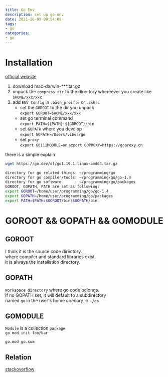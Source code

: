 ```yaml
---
title: Go Env
description: set up go env
date: 2021-10-09 09:54:09
tags:
- go
categories:
- go
---
```


# Installation
[official website](https://golang.google.cn/dl/)
1. download mac-darwin-***.tar.gz
2. unpack the `compress dir` to the directory whereever you create
like `$HOME/xxx/xxx`
3. add `ENV Config` in `.bash_proifle` or `.zshrc` 
    - set the `GOROOT` to the dir you unpack  
        `export GOROOT=$HOME/xxx/xxx`
    - set go terminal command  
        `export PATH=${PATH}:${GOROOT}/bin`
    - set `GOPATH` where you develop  
        `export GOPATH=/Users/viber/go`
    - set `proxy`   
        `export GO111MODULE=on` 
        `export GOPROXY=https://goproxy.cn`

there is a simple explain
```sh
wget https://go.dev/dl/go1.19.1.linux-amd64.tar.gz

directory for go related things: ~/programming/go
directory for go compiler/tools: ~/programming/go/go-1.4
directory for go software      : ~/programming/go/packages
GOROOT, GOPATH, PATH are set as following:
export GOROOT=/home/user/programming/go/go-1.4
export GOPATH=/home/user/programming/go/packages
export PATH=$PATH:$GOROOT/bin:$GOPATH/bin
```



# GOROOT && GOPATH && GOMODULE

## GOROOT
I think it is the source code directory.  
where compiler and standard libraries exist.  
it is always the installation directory.

## GOPATH
`Workspace directory` where go code belongs.  
if no GOPATH set, it will default to a subdirectory  
named `go` in the user's home direcory -> `~/go`  

## GOMODULE
`Module` is a collection `package`  
`go mod init foo/bar`

```go.mod go.sum```



## Relation
[stackoverflow](https://stackoverflow.com/questions/7970390/what-should-be-the-values-of-gopath-and-goroot)